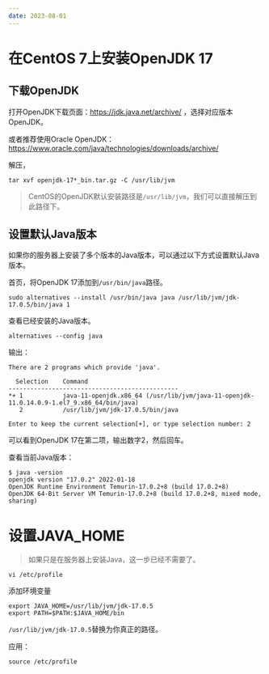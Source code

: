 ```yaml
---
date: 2023-08-01
---
```

# 在CentOS 7上安装OpenJDK 17

## 下载OpenJDK

打开OpenJDK下载页面：https://jdk.java.net/archive/ ，选择对应版本OpenJDK。

或者推荐使用Oracle OpenJDK：https://www.oracle.com/java/technologies/downloads/archive/

解压，

```
tar xvf openjdk-17*_bin.tar.gz -C /usr/lib/jvm
```

> CentOS的OpenJDK默认安装路径是`/usr/lib/jvm`，我们可以直接解压到此路径下。

## 设置默认Java版本

如果你的服务器上安装了多个版本的Java版本，可以通过以下方式设置默认Java版本。

首页，将OpenJDK 17添加到`/usr/bin/java`路径。

```
sudo alternatives --install /usr/bin/java java /usr/lib/jvm/jdk-17.0.5/bin/java 1
```

查看已经安装的Java版本。

```
alternatives --config java
```

输出：

```
There are 2 programs which provide 'java'.

  Selection    Command
-----------------------------------------------
*+ 1           java-11-openjdk.x86_64 (/usr/lib/jvm/java-11-openjdk-11.0.14.0.9-1.el7_9.x86_64/bin/java)
   2           /usr/lib/jvm/jdk-17.0.5/bin/java

Enter to keep the current selection[+], or type selection number: 2
```

可以看到OpenJDK 17在第二项，输出数字2，然后回车。

查看当前Java版本：

```
$ java -version
openjdk version "17.0.2" 2022-01-18
OpenJDK Runtime Environment Temurin-17.0.2+8 (build 17.0.2+8)
OpenJDK 64-Bit Server VM Temurin-17.0.2+8 (build 17.0.2+8, mixed mode, sharing)
```

# 设置JAVA_HOME

> 如果只是在服务器上安装Java，这一步已经不需要了。

```
vi /etc/profile
```

添加环境变量

```
export JAVA_HOME=/usr/lib/jvm/jdk-17.0.5
export PATH=$PATH:$JAVA_HOME/bin 
```

`/usr/lib/jvm/jdk-17.0.5`替换为你真正的路径。

应用：

```
source /etc/profile
```